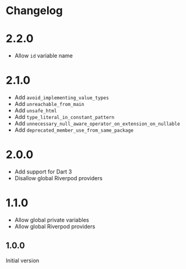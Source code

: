 # Changelog

# 2.2.0

- Allow `id` variable name

# 2.1.0

- Add `avoid_implementing_value_types`
- Add `unreachable_from_main`
- Add `unsafe_html`
- Add `type_literal_in_constant_pattern`
- Add `unnecessary_null_aware_operator_on_extension_on_nullable`
- Add `deprecated_member_use_from_same_package`

# 2.0.0

- Add support for Dart 3
- Disallow global Riverpod providers

# 1.1.0

- Allow global private variables
- Allow global Riverpod providers

## 1.0.0

Initial version
